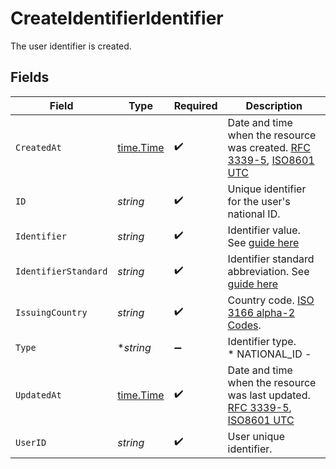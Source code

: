 # CreateIdentifierIdentifier

The user identifier is created.


## Fields

| Field                                                                                                                                                                                            | Type                                                                                                                                                                                             | Required                                                                                                                                                                                         | Description                                                                                                                                                                                      |
| ------------------------------------------------------------------------------------------------------------------------------------------------------------------------------------------------ | ------------------------------------------------------------------------------------------------------------------------------------------------------------------------------------------------ | ------------------------------------------------------------------------------------------------------------------------------------------------------------------------------------------------ | ------------------------------------------------------------------------------------------------------------------------------------------------------------------------------------------------ |
| `CreatedAt`                                                                                                                                                                                      | [time.Time](https://pkg.go.dev/time#Time)                                                                                                                                                        | :heavy_check_mark:                                                                                                                                                                               | Date and time when the resource was created. [RFC 3339-5](https://datatracker.ietf.org/doc/html/rfc3339#section-5.6), [ISO8601 UTC](https://www.iso.org/iso-8601-date-and-time-format.html)      |
| `ID`                                                                                                                                                                                             | *string*                                                                                                                                                                                         | :heavy_check_mark:                                                                                                                                                                               | Unique identifier for the user's national ID.                                                                                                                                                    |
| `Identifier`                                                                                                                                                                                     | *string*                                                                                                                                                                                         | :heavy_check_mark:                                                                                                                                                                               | Identifier value. See [guide here](/guides/users_and_accounts/identifiers.md)                                                                                                                    |
| `IdentifierStandard`                                                                                                                                                                             | *string*                                                                                                                                                                                         | :heavy_check_mark:                                                                                                                                                                               | Identifier standard abbreviation. See [guide here](/guides/users_and_accounts/identifiers.md)                                                                                                    |
| `IssuingCountry`                                                                                                                                                                                 | *string*                                                                                                                                                                                         | :heavy_check_mark:                                                                                                                                                                               | Country code. [ISO 3166 alpha-2 Codes](https://en.wikipedia.org/wiki/ISO_3166-1_alpha-2).                                                                                                        |
| `Type`                                                                                                                                                                                           | **string*                                                                                                                                                                                        | :heavy_minus_sign:                                                                                                                                                                               | Identifier type.<br/>* NATIONAL_ID -                                                                                                                                                             |
| `UpdatedAt`                                                                                                                                                                                      | [time.Time](https://pkg.go.dev/time#Time)                                                                                                                                                        | :heavy_check_mark:                                                                                                                                                                               | Date and time when the resource was last updated. [RFC 3339-5](https://datatracker.ietf.org/doc/html/rfc3339#section-5.6), [ISO8601 UTC](https://www.iso.org/iso-8601-date-and-time-format.html) |
| `UserID`                                                                                                                                                                                         | *string*                                                                                                                                                                                         | :heavy_check_mark:                                                                                                                                                                               | User unique identifier.                                                                                                                                                                          |